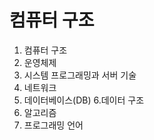 # 컴퓨터 구조 
 
 1. 컴퓨터 구조 
 2. 운영체제 
 3. 시스템 프로그래밍과 서버 기술 
 4. 네트워크 
 5. 데이터베이스(DB)
 6.데이터 구조
 7. 알고리즘
 8. 프로그래밍 언어
